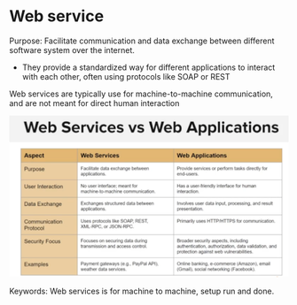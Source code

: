 # Web service

Purpose: Facilitate communication and data exchange between different software system over the internet.
- They provide a standardized way for different applications to interact with each other, often using protocols like SOAP or REST

Web services are typically use for machine-to-machine communication, and are not meant for direct human interaction

![Web services and web app](./Assets/image_12.png)

Keywords: Web services is for machine to machine, setup run and done.

